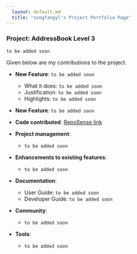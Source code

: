 ```yaml
---
  layout: default.md
  title: "songfangyl's Project Portfolio Page"
---
```


### Project: AddressBook Level 3

`to be added soon`

Given below are my contributions to the project.

* **New Feature**: `to be added soon`
    * What it does: `to be added soon`
    * Justification: `to be added soon`
    * Highlights: `to be added soon`

* **New Feature**: `to be added soon`

* **Code contributed**: [RepoSense link](https://nus-cs2103-ay2324s1.github.io/tp-dashboard/?search=songfangyl&breakdown=false&sort=groupTitle%20dsc&sortWithin=title&since=2023-09-22&timeframe=commit&mergegroup=&groupSelect=groupByRepos)

* **Project management**:
    * `to be added soon`

* **Enhancements to existing features**:
    * `to be added soon`

* **Documentation**:
    * User Guide: `to be added soon`
    * Developer Guide: `to be added soon`

* **Community**:
    * `to be added soon`
  
* **Tools**:
    * `to be added soon`
